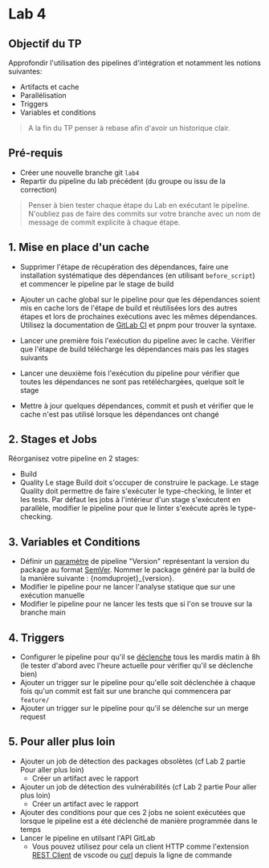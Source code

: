 # Lab 4
## Objectif du TP
Approfondir l'utilisation des pipelines d'intégration et notamment les notions suivantes:
- Artifacts et cache
- Parallélisation
- Triggers
- Variables et conditions

> A la fin du TP penser à rebase afin d'avoir un historique clair.

## Pré-requis
- Créer une nouvelle branche git `lab4`
- Repartir du pipeline du lab précédent (du groupe ou issu de la correction)

> Penser à bien tester chaque étape du Lab en exécutant le pipeline. N'oubliez pas de faire des commits sur votre branche avec un nom de message de commit explicite à chaque étape.

## 1. Mise en place d'un cache
- Supprimer l'étape de récupération des dépendances, faire une installation systématique des dépendances (en utilisant `before_script`) et commencer le pipeline par le stage de build

- Ajouter un cache global sur le pipeline pour que les dépendances soient mis en cache lors de l'étape de build et réutilisées lors des autres étapes et lors de prochaines exécutions avec les mêmes dépendances. Utilisez la documentation de [GitLab CI](https://docs.gitlab.com/ee/ci/yaml/yaml_optimization.html#anchors) et pnpm pour trouver la syntaxe.
- Lancer une première fois l'exécution du pipeline avec le cache. Vérifier que l'étape de build télécharge les dépendances mais pas les stages suivants
- Lancer une deuxième fois l'exécution du pipeline pour vérifier que toutes les dépendances ne sont pas retéléchargées, quelque soit le stage
- Mettre à jour quelques dépendances, commit et push et vérifier que le cache n'est pas utilisé lorsque les dépendances ont changé

## 2. Stages et Jobs
Réorganisez votre pipeline en 2 stages:
- Build
- Quality
Le stage Build doit s'occuper de construire le package.
Le stage Quality doit permettre de faire s'exécuter le type-checking, le linter et les tests.
Par défaut les jobs à l'intérieur d'un stage s'exécutent en parallèle, modifier le pipeline pour que le linter s'exécute après le type-checking.

## 3. Variables et Conditions
- Définir un [paramètre](https://docs.gitlab.com/ee/ci/variables/) de pipeline "Version" représentant la version du package au format [SemVer](https://semver.org/). Nommer le package généré par la build de la manière suivante : {nomduprojet}_{version}.
- Modifier le pipeline pour ne lancer l'analyse statique que sur une exécution manuelle
- Modifier le pipeline pour ne lancer les tests que si l'on se trouve sur la branche main

## 4. Triggers
- Configurer le pipeline pour qu'il se [déclenche](https://crontab.guru/) tous les mardis matin à 8h (le tester d'abord avec l'heure actuelle pour vérifier qu'il se déclenche bien)
- Ajouter un trigger sur le pipeline pour qu'elle soit déclenchée à chaque fois qu'un commit est fait sur une branche qui commencera par `feature/`
- Ajouter un trigger sur le pipeline pour qu'il se délenche sur un merge request

## 5. Pour aller plus loin
- Ajouter un job de détection des packages obsolètes (cf Lab 2 partie Pour aller plus loin)
    - Créer un artifact avec le rapport
- Ajouter un job de détection des vulnérabilités (cf Lab 2 partie Pour aller plus loin)
    - Créer un artifact avec le rapport
- Ajouter des conditions pour que ces 2 jobs ne soient exécutées que lorsque le pipeline est a été déclenché de manière programmée dans le temps
- Lancer le pipeline en utilsant l'API GitLab
    - Vous pouvez utilisez pour cela un client HTTP comme l'extension [REST Client](https://marketplace.visualstudio.com/items?itemName=humao.rest-client) de vscode ou [curl](https://curl.se/) depuis la ligne de commande